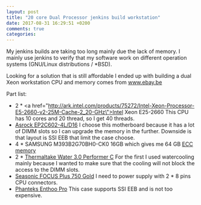 ```yaml
---
layout: post
title: "20 core Dual Processor jenkins build workstation"
date: 2017-08-31 16:29:51 +0200
comments: true
categories: 
---
```


My jenkins builds are taking too long mainly due the lack of memory. I mainly use jenkins to verify that my software work on different operation systems (GNU/Linux distributions / *BSD).

Looking for a solution that is still affordable I ended up with building a dual Xeon workstation CPU and memory comes from <a href="http://www.ebay.be">www.ebay.be</a>

Part list:

 * 2 \* <a href=\"http://ark.intel.com/products/75272/Intel-Xeon-Processor-E5-2660-v2-25M-Cache-2_20-GHz\">Intel Xeon E25-2660</a> This CPU has 10 cores and 20 thread, so I get 40 threads.
* <a href="http://www.asrockrack.com/general/productdetail.asp?Model=EP2C602-4L/D16#Specifications">Asrock EP2C602-4L/D16</a> I choose this motherboard because it has a lot of DIMM slots so I can upgrade the memory in the further. Downside is that layout is SSI EEB that limit the case choose.
* 4 \* SAMSUNG M393B2G70BH0-CK0 16GB which gives me 64 GB <a href="https://en.wikipedia.org/wiki/ECC_memory">ECC memory</a> 
* 2 \* <a href="http://www.thermaltake.com/products-model.aspx?id=C_00002470">Thermaltake Water 3.0 Performer C</a> For the first I used watercooling mainly because I wanted to make sure that the cooling will not block the access to the DIMM slots.
* <a href="https://seasonic.com/product/focus-plus-750-gold/">Seasonic FOCUS Plus 750 Gold</a> I need to power supply with 2 \* 8 pins CPU connectors.
* <a href="http://www.phanteks.com/Enthoo-Pro.html">Phanteks Enthoo Pro</a> This case supports SSI EEB and is not too expensive.
